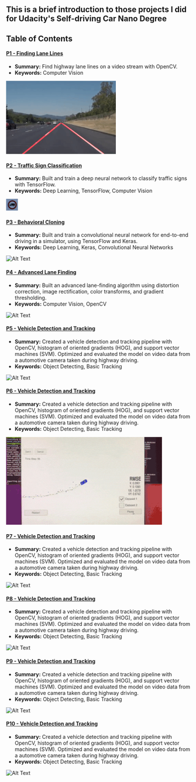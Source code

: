 

This is a brief introduction to those projects I did for Udacity's Self-driving Car Nano Degree
--- 
## Table of Contents

#### [P1 - Finding Lane Lines](project1_FindLaneLines)
 - **Summary:** Find highway lane lines on a video stream with OpenCV. 
 - **Keywords:** Computer Vision
<img src="https://github.com/placeforyiming/Udacity-SelfDrivingCar-Nanodegree/blob/master/IntroGifforALL/project1.gif" width="300" height="200" />

#### [P2 - Traffic Sign Classification](project2_TrafficSignClassification)
 - **Summary:** Built and train a deep neural network to classify traffic signs with TensorFlow. 
 - **Keywords:** Deep Learning, TensorFlow, Computer Vision
 
![Alt Text](https://github.com/placeforyiming/Udacity-SelfDrivingCar-Nanodegree/blob/master/IntroGifforALL/project2.gif)

#### [P3 - Behavioral Cloning](project3_BehavioralCloning)
 - **Summary:** Built and train a convolutional neural network for end-to-end driving in a simulator, using TensorFlow and Keras. 
 - **Keywords:** Deep Learning, Keras, Convolutional Neural Networks
 
![Alt Text](https://github.com/placeforyiming/Udacity-SelfDrivingCar-Nanodegree/blob/master/IntroGifforALL/project3.gif)

#### [P4 - Advanced Lane Finding](project4_AdvancedLaneFinding)
 - **Summary:** Built an advanced lane-finding algorithm using distortion correction, image rectification, color transforms, and gradient thresholding. 
 - **Keywords:** Computer Vision, OpenCV
 
![Alt Text](https://github.com/placeforyiming/Udacity-SelfDrivingCar-Nanodegree/blob/master/IntroGifforALL/project4.gif)
 
#### [P5 - Vehicle Detection and Tracking](project5_VehicleDetectionandTracking)
 - **Summary:** Created a vehicle detection and tracking pipeline with OpenCV, histogram of oriented gradients (HOG), and support vector machines (SVM). Optimized and evaluated the model on video data from a automotive camera taken during highway driving.
 -  **Keywords:** Object Detecting, Basic Tracking

![Alt Text](https://github.com/placeforyiming/Udacity-SelfDrivingCar-Nanodegree/blob/master/IntroGifforALL/project5.gif)


#### [P6 - Vehicle Detection and Tracking](project5_VehicleDetectionandTracking)
 - **Summary:** Created a vehicle detection and tracking pipeline with OpenCV, histogram of oriented gradients (HOG), and support vector machines (SVM). Optimized and evaluated the model on video data from a automotive camera taken during highway driving.
 -  **Keywords:** Object Detecting, Basic Tracking

![Alt Text](https://github.com/placeforyiming/Udacity-SelfDrivingCar-Nanodegree/blob/master/IntroGifforALL/project6.gif)


#### [P7 - Vehicle Detection and Tracking](project5_VehicleDetectionandTracking)
 - **Summary:** Created a vehicle detection and tracking pipeline with OpenCV, histogram of oriented gradients (HOG), and support vector machines (SVM). Optimized and evaluated the model on video data from a automotive camera taken during highway driving.
 -  **Keywords:** Object Detecting, Basic Tracking

![Alt Text](https://github.com/placeforyiming/Udacity-SelfDrivingCar-Nanodegree/blob/master/IntroGifforALL/project7.gif)


#### [P8 - Vehicle Detection and Tracking](project5_VehicleDetectionandTracking)
 - **Summary:** Created a vehicle detection and tracking pipeline with OpenCV, histogram of oriented gradients (HOG), and support vector machines (SVM). Optimized and evaluated the model on video data from a automotive camera taken during highway driving.
 -  **Keywords:** Object Detecting, Basic Tracking

![Alt Text](https://github.com/placeforyiming/Udacity-SelfDrivingCar-Nanodegree/blob/master/IntroGifforALL/project8.gif)


#### [P9 - Vehicle Detection and Tracking](project5_VehicleDetectionandTracking)
 - **Summary:** Created a vehicle detection and tracking pipeline with OpenCV, histogram of oriented gradients (HOG), and support vector machines (SVM). Optimized and evaluated the model on video data from a automotive camera taken during highway driving.
 -  **Keywords:** Object Detecting, Basic Tracking

![Alt Text](https://github.com/placeforyiming/Udacity-SelfDrivingCar-Nanodegree/blob/master/IntroGifforALL/project9.gif)


#### [P10 - Vehicle Detection and Tracking](project5_VehicleDetectionandTracking)
 - **Summary:** Created a vehicle detection and tracking pipeline with OpenCV, histogram of oriented gradients (HOG), and support vector machines (SVM). Optimized and evaluated the model on video data from a automotive camera taken during highway driving.
 -  **Keywords:** Object Detecting, Basic Tracking

![Alt Text](https://github.com/placeforyiming/Udacity-SelfDrivingCar-Nanodegree/blob/master/IntroGifforALL/project10.gif)
